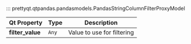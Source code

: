 ::: prettyqt.qtpandas.pandasmodels.PandasStringColumnFilterProxyModel

| Qt Property       | Type     | Description                 |
| ------------------|----------|-----------------------------|
| **filter_value**  | `Any`    | Value to use for filtering  |
